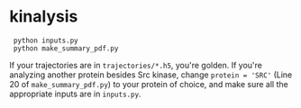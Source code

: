 # kinalysis

```
 python inputs.py
 python make_summary_pdf.py
```
If your trajectories are in `trajectories/*.h5`, you're golden.
If you're analyzing another protein besides Src kinase, change
`protein = 'SRC'` (Line 20 of `make_summary_pdf.py`) to your protein of choice, and make sure 
all the appropriate inputs are in `inputs.py`.
